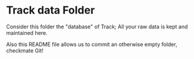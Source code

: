 # Track data Folder
Consider this folder the "database" of Track; All your raw data is kept and
maintained here.

Also this README file allows us to commit an otherwise empty folder, checkmate
Git! 
